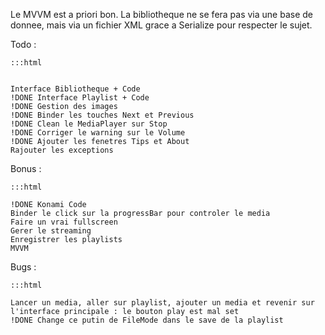 Le MVVM est a priori bon.
La bibliotheque ne se fera pas via une base de donnee, mais via un fichier XML grace a Serialize pour respecter le sujet.

Todo :

	:::html

	
	Interface Bibliotheque + Code
	!DONE Interface Playlist + Code
	!DONE Gestion des images
	!DONE Binder les touches Next et Previous
	!DONE Clean le MediaPlayer sur Stop
	!DONE Corriger le warning sur le Volume
	!DONE Ajouter les fenetres Tips et About
	Rajouter les exceptions
	

Bonus :

	:::html

	!DONE Konami Code
	Binder le click sur la progressBar pour controler le media
	Faire un vrai fullscreen
	Gerer le streaming
	Enregistrer les playlists
	MVVM

Bugs :
	
	:::html
	
	Lancer un media, aller sur playlist, ajouter un media et revenir sur l'interface principale : le bouton play est mal set
	!DONE Change ce putin de FileMode dans le save de la playlist